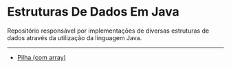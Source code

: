 # Estruturas De Dados Em Java
Repositório responsável por implementações de diversas estruturas de dados através da utilização da linguagem Java.
***
- [Pilha (com array)](src/estruturas/PilhaComArray.java)
